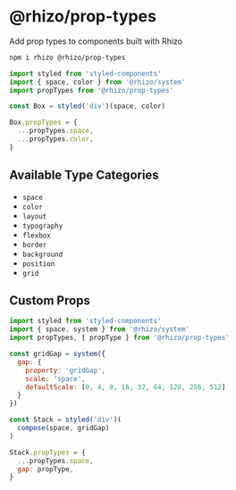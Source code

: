 
# @rhizo/prop-types

Add prop types to components built with Rhizo

```sh
npm i rhizo @rhizo/prop-types
```

```js
import styled from 'styled-components'
import { space, color } from '@rhizo/system'
import propTypes from '@rhizo/prop-types'

const Box = styled('div')(space, color)

Box.propTypes = {
  ...propTypes.space,
  ...propTypes.color,
}
```

## Available Type Categories

* `space`
* `color`
* `layout`
* `typography`
* `flexbox`
* `border`
* `background`
* `position`
* `grid`


## Custom Props

```js
import styled from 'styled-components'
import { space, system } from '@rhizo/system'
import propTypes, { propType } from '@rhizo/prop-types'

const gridGap = system({
  gap: {
    property: 'gridGap',
    scale: 'space',
    defaultScale: [0, 4, 8, 16, 32, 64, 128, 256, 512]
  }
})

const Stack = styled('div')(
  compose(space, gridGap)
)

Stack.propTypes = {
  ...propTypes.space,
  gap: propType,
}
```
